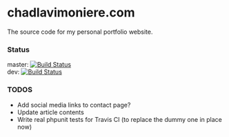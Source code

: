 # chadlavimoniere.com #
The source code for my personal portfolio website.

### Status
master: [![Build Status](https://travis-ci.org/chadlavi/chadlavimoniere.com.svg?branch=master)](https://travis-ci.org/chadlavi/chadlavimoniere.com)  
dev: [![Build Status](https://travis-ci.org/chadlavi/chadlavimoniere.com.svg?branch=dev)](https://travis-ci.org/chadlavi/chadlavimoniere.com)

### TODOS

* Add social media links to contact page?
* Update article contents
* Write real phpunit tests for Travis CI (to replace the dummy one in place now)
